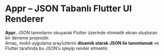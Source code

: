 # Appr – JSON Tabanlı Flutter UI Renderer

**Appr**, JSON tanımlarını okuyarak Flutter üzerinde otomatik ekran oluşturan bir deneme projesidir.  
Amaç, mobil uygulama arayüzlerini **dinamik olarak JSON ile tanımlamak** ve Flutter tarafında bu JSON’u işleyip render etmektir.  
